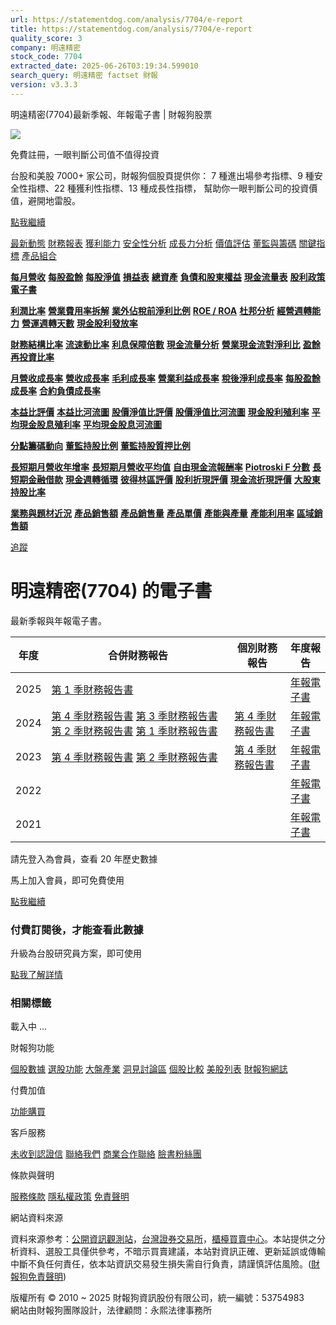 ```yaml
---
url: https://statementdog.com/analysis/7704/e-report
title: https://statementdog.com/analysis/7704/e-report
quality_score: 3
company: 明遠精密
stock_code: 7704
extracted_date: 2025-06-26T03:19:34.599010
search_query: 明遠精密 factset 財報
version: v3.3.3
---
```


明遠精密(7704)最新季報、年報電子書 | 財報狗股票















![](https://www.facebook.com/tr?id=1265443774131605&ev=PageView&noscript=1)













































































免費註冊，一眼判斷公司值不值得投資

台股和美股 7000+ 家公司，財報狗個股頁提供你：
7 種進出場參考指標、9 種安全性指標、22 種獲利性指標、13 種成長性指標，
幫助你一眼判斷公司的投資價值，避開地雷股。

[點我繼續](/users/sign_up)

[最新動態](/analysis/7704)
[財務報表](/analysis/7704/monthly-revenue)
[獲利能力](/analysis/7704/profit-margin)
[安全性分析](/analysis/7704/financial-structure-ratio)
[成長力分析](/analysis/7704/monthly-revenue-growth-rate)
[價值評估](/analysis/7704/pe)
[董監與籌碼](/analysis/7704/broker-trading)
[關鍵指標](/analysis/7704/long-term-and-short-term-monthly-revenue-yoy)
[產品組合](/analysis/7704/ai-search)

[**每月營收**](/analysis/7704/monthly-revenue)
[**每股盈餘**](/analysis/7704/eps)
[**每股淨值**](/analysis/7704/nav)
[**損益表**](/analysis/7704/income-statement)
[**總資產**](/analysis/7704/assets)
[**負債和股東權益**](/analysis/7704/liabilities-and-equity)
[**現金流量表**](/analysis/7704/cash-flow-statement)
[**股利政策**](/analysis/7704/dividend-policy)
[**電子書**](/analysis/7704/e-report)

[**利潤比率**](/analysis/7704/profit-margin)
[**營業費用率拆解**](/analysis/7704/operating-expense-ratio)
[**業外佔稅前淨利比例**](/analysis/7704/non-operating-income-to-profit-before-tax)
[**ROE / ROA**](/analysis/7704/roe-roa)
[**杜邦分析**](/analysis/7704/du-pont-analysis)
[**經營週轉能力**](/analysis/7704/turnover-ratio)
[**營運週轉天數**](/analysis/7704/turnover-days)
[**現金股利發放率**](/analysis/7704/dividend-payout-ratio)

[**財務結構比率**](/analysis/7704/financial-structure-ratio)
[**流速動比率**](/analysis/7704/current-ratio-and-quick-ratio)
[**利息保障倍數**](/analysis/7704/interest-coverage-ratio)
[**現金流量分析**](/analysis/7704/cash-flow-analysis)
[**營業現金流對淨利比**](/analysis/7704/operating-cash-flow-to-net-income-ratio)
[**盈餘再投資比率**](/analysis/7704/reinvestment-rate)

[**月營收成長率**](/analysis/7704/monthly-revenue-growth-rate)
[**營收成長率**](/analysis/7704/revenue-growth-rate)
[**毛利成長率**](/analysis/7704/gross-profit-growth-rate)
[**營業利益成長率**](/analysis/7704/operating-income-growth-rate)
[**稅後淨利成長率**](/analysis/7704/net-income-growth-rate)
[**每股盈餘成長率**](/analysis/7704/eps-growth-rate)
[**合約負債成長率**](/analysis/7704/current-contract-liabilities-growth-rate)

[**本益比評價**](/analysis/7704/pe)
[**本益比河流圖**](/analysis/7704/pe-band)
[**股價淨值比評價**](/analysis/7704/pb)
[**股價淨值比河流圖**](/analysis/7704/pb-band)
[**現金股利殖利率**](/analysis/7704/dividend-yield)
[**平均現金股息殖利率**](/analysis/7704/average-dividend-yield)
[**平均現金股息河流圖**](/analysis/7704/average-dividend-yield-band)

[**分點籌碼動向**](/analysis/7704/broker-trading)
[**董監持股比例**](/analysis/7704/board-members-and-supervisors-shares-to-shares-outstanding-ratio)
[**董監持股質押比例**](/analysis/7704/pledging-ratio-of-board-members-and-supervisors)

[**長短期月營收年增率**](/analysis/7704/long-term-and-short-term-monthly-revenue-yoy)
[**長短期月營收平均值**](/analysis/7704/average-long-term-and-short-term-monthly-revenue)
[**自由現金流報酬率**](/analysis/7704/croic)
[**Piotroski F 分數**](/analysis/7704/piotroski-f-score)
[**長短期金融借款**](/analysis/7704/financial-borrowing)
[**現金週轉循環**](/analysis/7704/cash-conversion-cycle)
[**彼得林區評價**](/analysis/7704/peter-lynch-valuation)
[**股利折現評價**](/analysis/7704/dividend-discount-valuation)
[**現金流折現評價**](/analysis/7704/dcf-valuation)
[**大股東持股比率**](/analysis/7704/majority-shareholders-share-ratio)

[**業務與題材近況**](/analysis/7704/ai-search)
[**產品銷售額**](/analysis/7704/product-sales-figure)
[**產品銷售量**](/analysis/7704/product-sales-volume)
[**產品單價**](/analysis/7704/product-unit-price)
[**產能與產量**](/analysis/7704/production-capacity)
[**產能利用率**](/analysis/7704/production-capacity-utilization)
[**區域銷售額**](/analysis/7704/product-regional-sales)

[追蹤](/users/sign_up)

# 明遠精密(7704) 的電子書

最新季報與年報電子書。

| 年度 | 合併財務報告 | 個別財務報告 | 年度報告 |
| --- | --- | --- | --- |
| 2025 | [第 1 季財務報告書](https://doc.twse.com.tw/server-java/t57sb01?co_id=7704&colorchg=1&kind=A&step=9&filename=202501_7704_AI1.pdf) |  | [年報電子書](/analysis) |
| 2024 | [第 4 季財務報告書](https://doc.twse.com.tw/server-java/t57sb01?co_id=7704&colorchg=1&kind=A&step=9&filename=202404_7704_AI1.pdf)  [第 3 季財務報告書](https://doc.twse.com.tw/server-java/t57sb01?co_id=7704&colorchg=1&kind=A&step=9&filename=202403_7704_AI1.pdf)  [第 2 季財務報告書](https://doc.twse.com.tw/server-java/t57sb01?co_id=7704&colorchg=1&kind=A&step=9&filename=202402_7704_AI1.pdf)  [第 1 季財務報告書](https://doc.twse.com.tw/server-java/t57sb01?co_id=7704&colorchg=1&kind=A&step=9&filename=202401_7704_AI1.pdf) | [第 4 季財務報告書](https://doc.twse.com.tw/server-java/t57sb01?co_id=7704&colorchg=1&kind=A&step=9&filename=202404_7704_AI3.pdf) | [年報電子書](https://doc.twse.com.tw/server-java/t57sb01?co_id=7704&colorchg=1&kind=F&step=9&filename=2024_7704_20250521F04.pdf) |
| 2023 | [第 4 季財務報告書](https://doc.twse.com.tw/server-java/t57sb01?co_id=7704&colorchg=1&kind=A&step=9&filename=202304_7704_AI1.pdf)  [第 2 季財務報告書](https://doc.twse.com.tw/server-java/t57sb01?co_id=7704&colorchg=1&kind=A&step=9&filename=202302_7704_AI1.pdf) | [第 4 季財務報告書](https://doc.twse.com.tw/server-java/t57sb01?co_id=7704&colorchg=1&kind=A&step=9&filename=202304_7704_AI3.pdf) | [年報電子書](https://doc.twse.com.tw/server-java/t57sb01?co_id=7704&colorchg=1&kind=F&step=9&filename=2023_7704_20240424F04.pdf) |
| 2022 |  |  | [年報電子書](/analysis) |
| 2021 |  |  | [年報電子書](/analysis) |

請先登入為會員，查看 20 年歷史數據

馬上加入會員，即可免費使用

[點我繼續](/users/sign_up)

### 付費訂閱後，才能查看此數據

升級為台股研究員方案，即可使用

[點我了解詳情](/pricing)

### 相關標籤

載入中 ...





財報狗功能

[個股數據](/analysis)
[選股功能](/screeners)
[大盤產業](/taiex)
[洞見討論區](/insight)
[個股比較](/compare/tpe)
[美股列表](/us-stock-list)
[財報狗網誌](/blog/)

付費加值

[功能購買](/pricing)

客戶服務

[未收到認證信](/users/recv_auth_fail)
[聯絡我們](/contact)
[商業合作聯絡](/contact)
[臉書粉絲團](//www.facebook.com/statementdog)

條款與聲明

[服務條款](/law/tos)
[隱私權政策](/law/privacy)
[免責聲明](/law/disclaimer)

網站資料來源

資料來源参考：[公開資訊觀測站](http://mops.twse.com.tw/mops/web/index)，[台灣證券交易所](http://www.tse.com.tw/)，[櫃檯買賣中心](http://www.otc.org.tw/)。本站提供之分析資料、選股工具僅供參考，不暗示買賣建議，本站對資訊正確、更新延誤或傳輸中斷不負任何責任，依本站資訊交易發生損失需自行負責，請謹慎評估風險。([財報狗免責聲明](/law/disclaimer))

版權所有 © 2010 ~ 2025 財報狗資訊股份有限公司，統一編號：53754983  
網站由財報狗團隊設計，法律顧問：永熙法律事務所